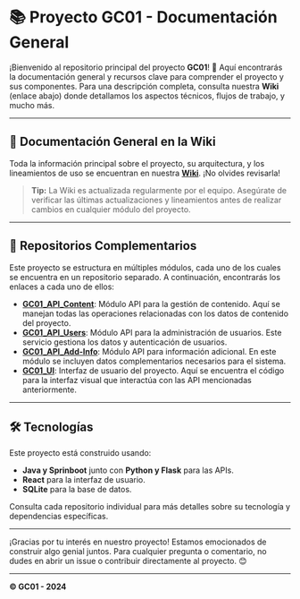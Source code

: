 # 📚 Proyecto GC01 - Documentación General

¡Bienvenido al repositorio principal del proyecto **GC01**! 🚀 Aquí encontrarás la documentación general y recursos clave para comprender el proyecto y sus componentes. Para una descripción completa, consulta nuestra **Wiki** (enlace abajo) donde detallamos los aspectos técnicos, flujos de trabajo, y mucho más.

---

## 📝 Documentación General en la Wiki
Toda la información principal sobre el proyecto, su arquitectura, y los lineamientos de uso se encuentran en nuestra [**Wiki**](https://github.com/UExGPSASEE/proyecto24-gc01/wiki). ¡No olvides revisarla!

> **Tip:** La Wiki es actualizada regularmente por el equipo. Asegúrate de verificar las últimas actualizaciones y lineamientos antes de realizar cambios en cualquier módulo del proyecto.

---

## 🔗 Repositorios Complementarios

Este proyecto se estructura en múltiples módulos, cada uno de los cuales se encuentra en un repositorio separado. A continuación, encontrarás los enlaces a cada uno de ellos:

- [**GC01_API_Content**](https://github.com/tu-organizacion/GC01_API_Content): Módulo API para la gestión de contenido. Aquí se manejan todas las operaciones relacionadas con los datos de contenido del proyecto.
- [**GC01_API_Users**](https://github.com/tu-organizacion/GC01_API_Users): Módulo API para la administración de usuarios. Este servicio gestiona los datos y autenticación de usuarios.
- [**GC01_API_Add-Info**](https://github.com/tu-organizacion/GC01_API_Add-Info): Módulo API para información adicional. En este módulo se incluyen datos complementarios necesarios para el sistema.
- [**GC01_UI**](https://github.com/UExGPSASEE/GC01_UI.git): Interfaz de usuario del proyecto. Aquí se encuentra el código para la interfaz visual que interactúa con las API mencionadas anteriormente.

---

## 🛠 Tecnologías

Este proyecto está construido usando:

- **Java y Sprinboot** junto con **Python y Flask** para las APIs.
- **React** para la interfaz de usuario.
- **SQLite** para la base de datos.

Consulta cada repositorio individual para más detalles sobre su tecnología y dependencias específicas.

---

¡Gracias por tu interés en nuestro proyecto! Estamos emocionados de construir algo genial juntos. Para cualquier pregunta o comentario, no dudes en abrir un issue o contribuir directamente al proyecto. 😊

---
**© GC01 - 2024**
